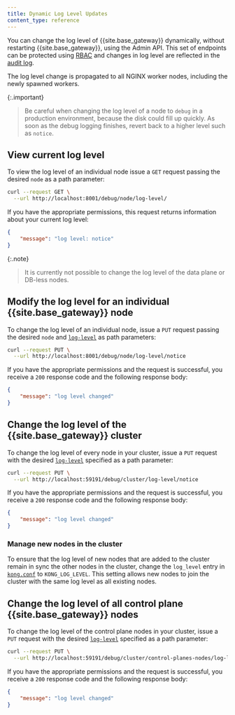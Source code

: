 ```yaml
---
title: Dynamic Log Level Updates
content_type: reference
---
```



You can change the log level of {{site.base_gateway}} dynamically, without restarting {{site.base_gateway}}, using the Admin API. This set of endpoints can be protected using [RBAC](/gateway/{{page.kong_version}}/admin-api/rbac/reference/#add-a-role-endpoint-permission) and changes in log level are reflected in the [audit log](/gateway/{{page.kong_version}}/kong-enterprise/audit-log/).

The log level change is propagated to all NGINX worker nodes, including the newly spawned workers.

{:.important}
> Be careful when changing the log level of a node to `debug` in a production environment, because the disk could fill up quickly. As soon as the debug logging finishes, revert back to a higher level such as `notice`.


## View current log level

To view the log level of an individual node issue a `GET` request passing the desired `node` as a path parameter: 

```bash
curl --request GET \
  --url http://localhost:8001/debug/node/log-level/ 
```

If you have the appropriate permissions, this request returns information about your current log level: 

```json
{
    "message": "log level: notice"
}
```

{:.note}
> It is currently not possible to change the log level of the data plane or DB-less nodes. 

## Modify the log level for an individual {{site.base_gateway}} node

To change the log level of an individual node, issue a `PUT` request passing the desired `node` and [`log-level`](/gateway/{{page.kong_version}}/production/logging/log-reference/) as path parameters: 

```bash
curl --request PUT \
  --url http://localhost:8001/debug/node/log-level/notice 
```

If you have the appropriate permissions and the request is successful, you receive a `200` response code and the following response body: 

```json
{
	"message": "log level changed"
}
```

## Change the log level of the {{site.base_gateway}} cluster

To change the log level of every node in your cluster, issue a `PUT` request with the desired [`log-level`](/gateway/{{page.kong_version}}/production/logging/log-reference/) specified as a path parameter: 

```bash
curl --request PUT \
  --url http://localhost:59191/debug/cluster/log-level/notice
```

If you have the appropriate permissions and the request is successful, you receive a `200` response code and the following response body:

```json
{
	"message": "log level changed"
}
```

### Manage new nodes in the cluster

To ensure that the log level of new nodes that are added to the cluster remain in sync the other nodes in the cluster, change the `log_level` entry in [`kong.conf`](/gateway/{{page.kong_version}}/reference/configuration/#log_level) to `KONG_LOG_LEVEL`. This setting allows new nodes to join the cluster with the same log level as all existing nodes.

## Change the log level of all control plane {{site.base_gateway}} nodes

To change the log level of the control plane nodes in your cluster, issue a `PUT` request with the desired [`log-level`](/gateway/{{page.kong_version}}/production/logging/log-reference/) specified as a path parameter:

```bash
curl --request PUT \
  --url http://localhost:59191/debug/cluster/control-planes-nodes/log-level/notice
```

If you have the appropriate permissions and the request is successful, you receive a `200` response code and the following response body:

```json
{
	"message": "log level changed"
}
```

